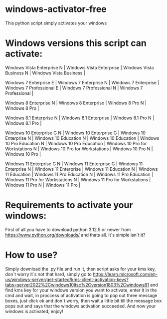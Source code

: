 # windows-activator-free
This python script simply activates your windows
# Windows versions this script can activate:

Windows Vista Enterprise N |
Windows Vista Enterprise |
Windows Vista Business N |
Windows Vista Business |

Windows 7 Enterprise E |
Windows 7 Enterprise N |
Windows 7 Enterprise |
Windows 7 Professional E |
Windows 7 Professional N |
Windows 7 Professional |

Windows 8 Enterprise N |
Windows 8 Enterprise |
Windows 8 Pro N |
Windows 8 Pro |

Windows 8.1 Enterprise N |
Windows 8.1 Enterprise |
Windows 8.1 Pro N |
Windows 8.1 Pro |

Windows 10 Enterprise G N |
Windows 10 Enterprise G |
Windows 10 Enterprise N |
Windows 10 Education N |
Windows 10 Education |
Windows 10 Pro Education N |
Windows 10 Pro Education |
Windows 10 Pro for Workstations N |
Windows 10 Pro for Workstations |
Windows 10 Pro N |
Windows 10 Pro |

Windows 11 Enterprise G N |
Windows 11 Enterprise G |
Windows 11 Enterprise N |
Windows 11 Enterprise |
Windows 11 Education N |
Windows 11 Education |
Windows 11 Pro Education N |
Windows 11 Pro Education |
Windows 11 Pro for Workstations N |
Windows 11 Pro for Workstations |
Windows 11 Pro N |
Windows 11 Pro |
# Requirements to activate your windows:
First of all you have to download python 3.12.5 or newer from https://www.python.org/downloads/ and thats all.     It´s simple isn´t it?
# How to use?
Simply download the .py file and run it, then script asks for your kms key, don´t worry it´s not that hard, simply go to https://learn.microsoft.com/en-us/windows-server/get-started/kms-client-activation-keys?tabs=server2022%2Cwindows10ltsc%2Cversion1803%2Cwindows81 and find kms key for your windows version you want to activate, enter it in the cmd and wait, in proccess of activation is going to pop out three message boxes, just click ok and don´t worry, then wait a little bit till the message box pops out and says that the windows activation succeeded. And now your windows is activated, enjoy!
